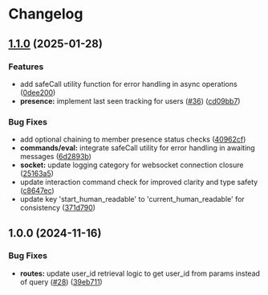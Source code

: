 # Changelog

## [1.1.0](https://github.com/discordplace/lantern/compare/v1.0.0...v1.1.0) (2025-01-28)


### Features

* add safeCall utility function for error handling in async operations ([0dee200](https://github.com/discordplace/lantern/commit/0dee2007e4b7e45008031387954dce38c849071a))
* **presence:** implement last seen tracking for users ([#36](https://github.com/discordplace/lantern/issues/36)) ([cd09bb7](https://github.com/discordplace/lantern/commit/cd09bb735dc0a772965994a33b7012686c373677))


### Bug Fixes

* add optional chaining to member presence status checks ([40962cf](https://github.com/discordplace/lantern/commit/40962cf11ebbfe15a38ce4b9d188a654638312d0))
* **commands/eval:** integrate safeCall utility for error handling in awaiting messages ([6d2893b](https://github.com/discordplace/lantern/commit/6d2893b7dbe42dfbbf7ce081a21afac20ab96d26))
* **socket:** update logging category for websocket connection closure ([25163a5](https://github.com/discordplace/lantern/commit/25163a59d67d64aef29aa428137d427746d0b483))
* update interaction command check for improved clarity and type safety ([c8647ec](https://github.com/discordplace/lantern/commit/c8647ec657e12590eeff0cdd1e7b423e39658931))
* update key 'start_human_readable' to 'current_human_readable' for consistency ([371d790](https://github.com/discordplace/lantern/commit/371d790e4732fc395220a307d1ddb54552d6dc56))

## 1.0.0 (2024-11-16)


### Bug Fixes

* **routes:** update user_id retrieval logic to get user_id from params instead of query ([#28](https://github.com/discordplace/lantern/issues/28)) ([39eb711](https://github.com/discordplace/lantern/commit/39eb711f5204e5c18c9b8194e5f0bf9cd5840356))
